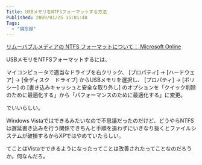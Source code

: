 ```yaml
---
Title: USBメモリをNTFSフォーマットする方法
Published: 2009/01/25 15:01:48
Tags:
  - "備忘録"
---
```


[リムーバブルメディアの NTFS フォーマットについて： Microsoft Online](http://support.microsoft.com/kb/418751/ja)  

USBメモリをNTFSフォーマットするには、

マイコンピュータで適当なドライブを右クリック、 [プロパティ] -> [ハードウェア] -> [全ディスク　ドライブ] からUSBメモリを選択し、 [プロパティ] -> [ポリシー] の [書き込みキャッシュと安全な取り外し] のオプションを「クイック削除のために最適化する」から「パフォーマンスのために最適化する」に変更。

でいいらしい。  

Windows Vistaではできるみたいなので不思議だったのだけど、どうやらNTFSは遅延書き込みを行う関係できちんと手順を追わずにいきなり抜くとファイルシステムが破損するからXPではやめていたらしい。  

てことはVistaでできるようになったってことは改善されたってことなのだろうか。何なんだろ。